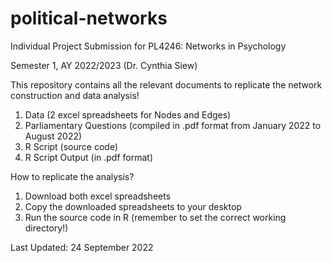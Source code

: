 # political-networks

Individual Project Submission for PL4246: Networks in Psychology

Semester 1, AY 2022/2023 (Dr. Cynthia Siew)

This repository contains all the relevant documents to replicate the network construction and data analysis!

1. Data (2 excel spreadsheets for Nodes and Edges)
2. Parliamentary Questions (compiled in .pdf format from January 2022 to August 2022)
3. R Script (source code)
4. R Script Output (in .pdf format)

How to replicate the analysis?
1. Download both excel spreadsheets
2. Copy the downloaded spreadsheets to your desktop
3. Run the source code in R (remember to set the correct working directory!)

Last Updated: 24 September 2022

